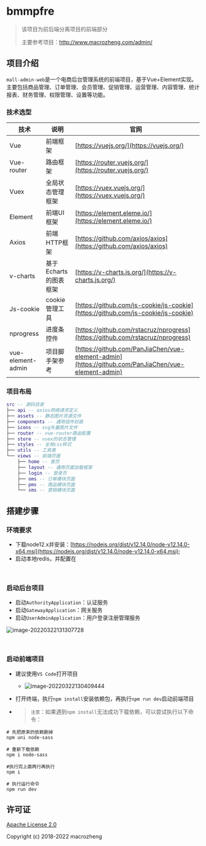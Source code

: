 # bmmpfre
> 该项目为前后端分离项目的前端部分
>
> 主要参考项目：http://www.macrozheng.com/admin/

## 项目介绍

`mall-admin-web`是一个电商后台管理系统的前端项目，基于Vue+Element实现。主要包括商品管理、订单管理、会员管理、促销管理、运营管理、内容管理、统计报表、财务管理、权限管理、设置等功能。

### 技术选型

技术 | 说明 | 官网
----|----|----
Vue | 前端框架 | [https://vuejs.org/](https://vuejs.org/)
Vue-router | 路由框架 | [https://router.vuejs.org/](https://router.vuejs.org/)
Vuex | 全局状态管理框架 | [https://vuex.vuejs.org/](https://vuex.vuejs.org/)
Element | 前端UI框架 | [https://element.eleme.io/](https://element.eleme.io/)
Axios | 前端HTTP框架 | [https://github.com/axios/axios](https://github.com/axios/axios)
v-charts | 基于Echarts的图表框架 | [https://v-charts.js.org/](https://v-charts.js.org/)
Js-cookie | cookie管理工具 | [https://github.com/js-cookie/js-cookie](https://github.com/js-cookie/js-cookie)
nprogress | 进度条控件 | [https://github.com/rstacruz/nprogress](https://github.com/rstacruz/nprogress)
vue-element-admin | 项目脚手架参考 | [https://github.com/PanJiaChen/vue-element-admin](https://github.com/PanJiaChen/vue-element-admin)

### 项目布局

``` lua
src -- 源码目录
├── api -- axios网络请求定义
├── assets -- 静态图片资源文件
├── components -- 通用组件封装
├── icons -- svg矢量图片文件
├── router -- vue-router路由配置
├── store -- vuex的状态管理
├── styles -- 全局css样式
├── utils -- 工具类
└── views -- 前端页面
    ├── home -- 首页
    ├── layout -- 通用页面加载框架
    ├── login -- 登录页
    ├── oms -- 订单模块页面
    ├── pms -- 商品模块页面
    └── sms -- 营销模块页面
```

## 搭建步骤

### 环境要求

- 下载node12.x并安装：[https://nodejs.org/dist/v12.14.0/node-v12.14.0-x64.msi](https://nodejs.org/dist/v12.14.0/node-v12.14.0-x64.msi);
- 启动本地redis，并配置在

<br>

### 启动后台项目

- 启动`AuthorityApplication`：认证服务
- 启动`GatewayApplication`：网关服务
- 启动`UserAdminApplication`：用户登录注册管理服务

![image-20220322131307728](https://cdn.jsdelivr.net/gh/pixyshu/picgo@main/image/20220322131309.png)



<br>

### 启动前端项目

- 建议使用`VS Code`打开项目
  - ![image-20220322130409444](https://cdn.jsdelivr.net/gh/pixyshu/picgo@main/image/20220322130410.png)

- 打开终端，执行`npm install`安装依赖包，再执行`npm run dev`启动前端项目

- > `注意`：如果遇到`npm install`无法成功下载依赖，可以尝试执行以下命令：

```shell
# 先把原来的依赖删掉
npm uni node-sass

# 重新下载依赖
npm i node-sass

#执行完上面两行再执行
npm i

# 执行运行命令
npm run dev
```



## 许可证

[Apache License 2.0](https://github.com/macrozheng/mall-admin-web/blob/master/LICENSE)

Copyright (c) 2018-2022 macrozheng
